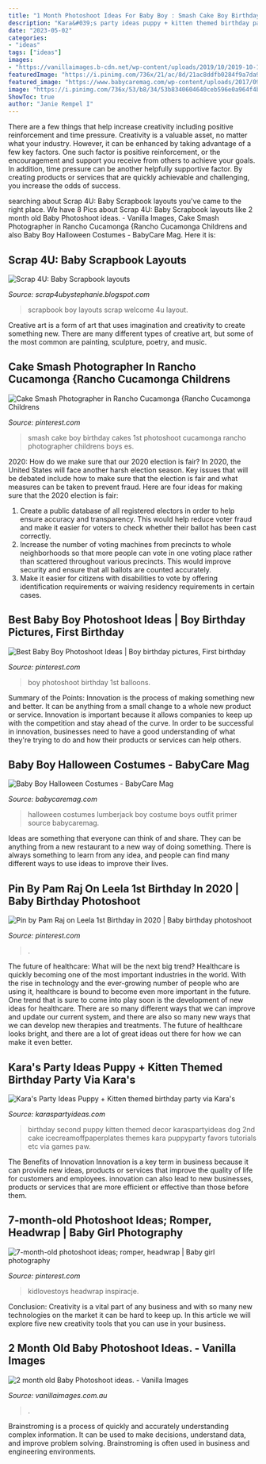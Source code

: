 ```yaml
---
title: "1 Month Photoshoot Ideas For Baby Boy : Smash Cake Boy Birthday Cakes 1st Photoshoot Cucamonga Rancho Photographer Childrens Boys Es"
description: "Kara&#039;s party ideas puppy + kitten themed birthday party via kara&#039;s"
date: "2023-05-02"
categories:
- "ideas"
tags: ["ideas"]
images:
- "https://vanillaimages.b-cdn.net/wp-content/uploads/2019/10/2019-10-16_0076.jpg"
featuredImage: "https://i.pinimg.com/736x/21/ac/8d/21ac8ddfb0284f9a7da9b090ddd73b4e.jpg"
featured_image: "https://www.babycaremag.com/wp-content/uploads/2017/09/cba985368090a9ec11a9db8a040339cf.jpg"
image: "https://i.pinimg.com/736x/53/b8/34/53b8340604640ceb596e0a964f4b708c.jpg"
ShowToc: true
author: "Janie Rempel I"
---
```



There are a few things that help increase creativity including positive reinforcement and time pressure.
Creativity is a valuable asset, no matter what your industry. However, it can be enhanced by taking advantage of a few key factors. One such factor is positive reinforcement, or the encouragement and support you receive from others to achieve your goals. In addition, time pressure can be another helpfully supportive factor. By creating products or services that are quickly achievable and challenging, you increase the odds of success.

	

		
searching about Scrap 4U: Baby Scrapbook layouts you've came to the right place. We have 8 Pics about Scrap 4U: Baby Scrapbook layouts like 2 month old Baby Photoshoot ideas. - Vanilla Images, Cake Smash Photographer in Rancho Cucamonga {Rancho Cucamonga Childrens and also Baby Boy Halloween Costumes - BabyCare Mag. Here it is:
		
    
## Scrap 4U: Baby Scrapbook Layouts

<img loading=lazy src="http://3.bp.blogspot.com/-zgMYQzZ4n2o/UXFRL6FSpDI/AAAAAAAAAKA/ywDwIx3jmfY/s1600/Picture+030.jpg" onerror="this.onerror=null;this.src='https://tse1.mm.bing.net/th?id=OIP.ZbE9HbSGhXYUUKMJGgLcMwHaFj&amp;pid=15.1';" alt="Scrap 4U: Baby Scrapbook layouts">

_Source: scrap4ubystephanie.blogspot.com_

>scrapbook boy layouts scrap welcome 4u layout. 

	

Creative art is a form of art that uses imagination and creativity to create something new. There are many different types of creative art, but some of the most common are painting, sculpture, poetry, and music.

    
## Cake Smash Photographer In Rancho Cucamonga {Rancho Cucamonga Childrens

<img loading=lazy src="https://i.pinimg.com/736x/78/c7/24/78c724cb4ca3bb11dab1bee7cb0be583--boy-cake-smash-boy-cakes.jpg" onerror="this.onerror=null;this.src='https://tse1.mm.bing.net/th?id=OIP.kAIn8KhsP-97eNKSSZJy3wHaLI&amp;pid=15.1';" alt="Cake Smash Photographer in Rancho Cucamonga {Rancho Cucamonga Childrens">

_Source: pinterest.com_

>smash cake boy birthday cakes 1st photoshoot cucamonga rancho photographer childrens boys es. 

	

2020: How do we make sure that our 2020 election is fair?
In 2020, the United States will face another harsh election season. Key issues that will be debated include how to make sure that the election is fair and what measures can be taken to prevent fraud. Here are four ideas for making sure that the 2020 election is fair: 
1. Create a public database of all registered electors in order to help ensure accuracy and transparency. This would help reduce voter fraud and make it easier for voters to check whether their ballot has been cast correctly. 
2. Increase the number of voting machines from precincts to whole neighborhoods so that more people can vote in one voting place rather than scattered throughout various precincts. This would improve security and ensure that all ballots are counted accurately. 
3. Make it easier for citizens with disabilities to vote by offering identification requirements or waiving residency requirements in certain cases.

    
## Best Baby Boy Photoshoot Ideas | Boy Birthday Pictures, First Birthday

<img loading=lazy src="https://i.pinimg.com/736x/53/b8/34/53b8340604640ceb596e0a964f4b708c.jpg" onerror="this.onerror=null;this.src='https://tse4.mm.bing.net/th?id=OIP.EFKySVuQNJhRT6Kt6icPgAHaLI&amp;pid=15.1';" alt="Best Baby Boy Photoshoot Ideas | Boy birthday pictures, First birthday">

_Source: pinterest.com_

>boy photoshoot birthday 1st balloons. 

	

Summary of the Points:
Innovation is the process of making something new and better. It can be anything from a small change to a whole new product or service. Innovation is important because it allows companies to keep up with the competition and stay ahead of the curve. In order to be successful in innovation, businesses need to have a good understanding of what they're trying to do and how their products or services can help others.

    
## Baby Boy Halloween Costumes - BabyCare Mag

<img loading=lazy src="https://www.babycaremag.com/wp-content/uploads/2017/09/cba985368090a9ec11a9db8a040339cf.jpg" onerror="this.onerror=null;this.src='https://tse2.mm.bing.net/th?id=OIP.5C7Hbx9VXfnh8L5LDNd33gHaLO&amp;pid=15.1';" alt="Baby Boy Halloween Costumes - BabyCare Mag">

_Source: babycaremag.com_

>halloween costumes lumberjack boy costume boys outfit primer source babycaremag. 

	

Ideas are something that everyone can think of and share. They can be anything from a new restaurant to a new way of doing something. There is always something to learn from any idea, and people can find many different ways to use ideas to improve their lives.

    
## Pin By Pam Raj On Leela 1st Birthday In 2020 | Baby Birthday Photoshoot

<img loading=lazy src="https://i.pinimg.com/originals/8d/cc/cc/8dcccca1e7ea5c7adee26d1ad8cfc0cf.jpg" onerror="this.onerror=null;this.src='https://tse4.mm.bing.net/th?id=OIP.y5P3MUhYC6AuhZvm0EqkdgHaKX&amp;pid=15.1';" alt="Pin by Pam Raj on Leela 1st Birthday in 2020 | Baby birthday photoshoot">

_Source: pinterest.com_

>. 

	

The future of healthcare: What will be the next big trend?
Healthcare is quickly becoming one of the most important industries in the world. With the rise in technology and the ever-growing number of people who are using it, healthcare is bound to become even more important in the future. One trend that is sure to come into play soon is the development of new ideas for healthcare. There are so many different ways that we can improve and update our current system, and there are also so many new ways that we can develop new therapies and treatments. The future of healthcare looks bright, and there are a lot of great ideas out there for how we can make it even better.

    
## Kara&#039;s Party Ideas Puppy + Kitten Themed Birthday Party Via Kara&#039;s

<img loading=lazy src="http://karaspartyideas.com/wp-content/uploads/2014/08/puppy1.jpeg" onerror="this.onerror=null;this.src='https://tse4.mm.bing.net/th?id=OIP.A1uGyuG2HIVSCIWkd0xKLQHaLH&amp;pid=15.1';" alt="Kara&#039;s Party Ideas Puppy + Kitten themed birthday party via Kara&#039;s">

_Source: karaspartyideas.com_

>birthday second puppy kitten themed decor karaspartyideas dog 2nd cake icecreamoffpaperplates themes kara puppyparty favors tutorials etc via games paw. 

	

The Benefits of Innovation
Innovation is a key term in business because it can provide new ideas, products or services that improve the quality of life for customers and employees. innovation can also lead to new businesses, products or services that are more efficient or effective than those before them.

    
## 7-month-old Photoshoot Ideas; Romper, Headwrap | Baby Girl Photography

<img loading=lazy src="https://i.pinimg.com/736x/21/ac/8d/21ac8ddfb0284f9a7da9b090ddd73b4e.jpg" onerror="this.onerror=null;this.src='https://tse2.mm.bing.net/th?id=OIP.TDkTh3bIX00g5zhCM8YLxgHaLG&amp;pid=15.1';" alt="7-month-old photoshoot ideas; romper, headwrap | Baby girl photography">

_Source: pinterest.com_

>kidlovestoys headwrap inspiracje. 

	

Conclusion:
Creativity is a vital part of any business and with so many new technologies on the market it can be hard to keep up. In this article we will explore five new creativity tools that you can use in your business.

    
## 2 Month Old Baby Photoshoot Ideas. - Vanilla Images

<img loading=lazy src="https://vanillaimages.b-cdn.net/wp-content/uploads/2019/10/2019-10-16_0076.jpg" onerror="this.onerror=null;this.src='https://tse4.mm.bing.net/th?id=OIP.bq2V7NpJl9fFt8GXgP3HIAHaE7&amp;pid=15.1';" alt="2 month old Baby Photoshoot ideas. - Vanilla Images">

_Source: vanillaimages.com.au_

>. 

	

Brainstroming is a process of quickly and accurately understanding complex information. It can be used to make decisions, understand data, and improve problem solving. Brainstroming is often used in business and engineering environments.


